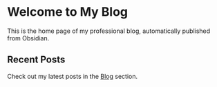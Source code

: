 # Welcome to My Blog

This is the home page of my professional blog, automatically published from Obsidian.

## Recent Posts

Check out my latest posts in the [Blog](blog/posts/) section.